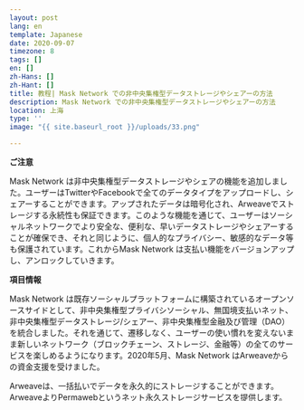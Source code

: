 ```yaml
---
layout: post
lang: en
template: Japanese
date: 2020-09-07
timezone: 8
tags: []
en: []
zh-Hans: []
zh-Hant: []
title: 教程| Mask Network での非中央集権型データストレージやシェアーの方法
description: Mask Network での非中央集権型データストレージやシェアーの方法
location: 上海
type: ''
image: "{{ site.baseurl_root }}/uploads/33.png"

---
```

**ご注意**

Mask Network は非中央集権型データストレージやシェアの機能を追加しました。ユーザーはTwitterやFacebookで全てのデータタイプをアップロードし、シェアーすることができます。アップされたデータは暗号化され、Arweaveでストレージする永続性も保証できます。このような機能を通じて、ユーザーはソーシャルネットワークでより安全な、便利な、早いデータストレージやシェアーすることが確保でき、それと同じように、個人的なプライバシー、敏感的なデータ等も保護されています。これからMask Network は支払い機能をバージョンアップし、アンロックしていきます。

**項目情報**

Mask Network は既存ソーシャルプラットフォームに構築されているオープンソースサイドとして、非中央集権型プライバシソーシャル、無国境支払いネット、非中央集権型データストレージ/シェアー、非中央集権型金融及び管理（DAO）を統合しました。それを通じて、遷移しなく、ユーザーの使い慣れを変えないまま新しいネットワーク（ブロックチェーン、ストレージ、金融等）の全てのサービスを楽しめるようになります。2020年5月、Mask Network はArweaveからの資金支援を受けました。

Arweaveは、一括払いでデータを永久的にストレージすることができます。ArweaveよりPermawebというネット永久ストレージサービスを提供します。ブロックチェーンの変更不可の特性を利用し、内容を直接ブロックチェーンに入力したら、永久ストレージ機能が実現できます。2020年3月、Arweaveはまた830万ドル戦略投資を完了しました。今回の融資はUnion Square Ventures、A16Z、CoinbaseVenturesが投資参入しました。

**インストール**

1：ダウンロード

[http://maskbook.com](http://maskbook.com "http://maskbook.com")をクリックし、Mask Networkをダウンロードしてからインストールしたら、ChromeやFirefoxストアでMask Networkを検索しインストールすることができます。

![]({{ site.baseurl_root }}/uploads/1-25.png)

2：インストール

—新規ユーザーは、ヒントによってインストールできます。新規登録-> Twitterにリンク。

![]({{ site.baseurl_root }}/uploads/2-26.png)

—Mask Networkは自動的にTwitterページに移り、ユーザー名を識別します。ユーザー名に間違いがなければ、「Connect」をクリックしてください。

![]({{ site.baseurl_root }}/uploads/3-25.png)

—設置は終了しました。とても簡単ではありませんか。 友達に挨拶しましょう！

![]({{ site.baseurl_root }}/uploads/4-19.png)

（最初の暗号化投稿であり、Mask Networkユーザーのみ復号可能）

**使用開始**

**—**「Compose encrypted post」をクリックし、Mask Network のデータアップとシェアー機能を使い始めます。

![]({{ site.baseurl_root }}/uploads/5-11.png)

**—**「File Service」を選択します

![]({{ site.baseurl_root }}/uploads/6-12.png)

\**—**シェアーしたいデータを選択し、或はドラッグしたら、アップロードできます。Mask Network は、写真、ビデオ、音楽などを含め多くのデータタイプがサポートされています。（データの大きさは10MB以内で対応可能）-> Textを入力し、見える対象を選んでから“Finish”をクリック。

![]({{ site.baseurl_root }}/uploads/7-10.png)

![]({{ site.baseurl_root }}/uploads/8-6.png)

![]({{ site.baseurl_root }}/uploads/9-5.png)

\**—**Mask Network はシェアしたフ​​ァイルを自動的に暗号化します。「Tweet」をクリックしたら、アップロード完了となりました。

![]({{ site.baseurl_root }}/uploads/10-9.png)

\**—**同様に、画面の下にある「「ImagePayload 」をクリックすれば、Image Payload」の形でデータを暗号化することができます。

![]({{ site.baseurl_root }}/uploads/11-7.png)

![]({{ site.baseurl_root }}/uploads/12-5.png)

**ファイルビュー**

Mask Network でアップロードやシェアしたデータは、Mask Network のユーザーのみ見えます。データをクリックすれば、プレビューやダウンロードができます。

![]({{ site.baseurl_root }}/uploads/13-3.png)

![]({{ site.baseurl_root }}/uploads/14-3.png)

![]({{ site.baseurl_root }}/uploads/15-2.jpg)